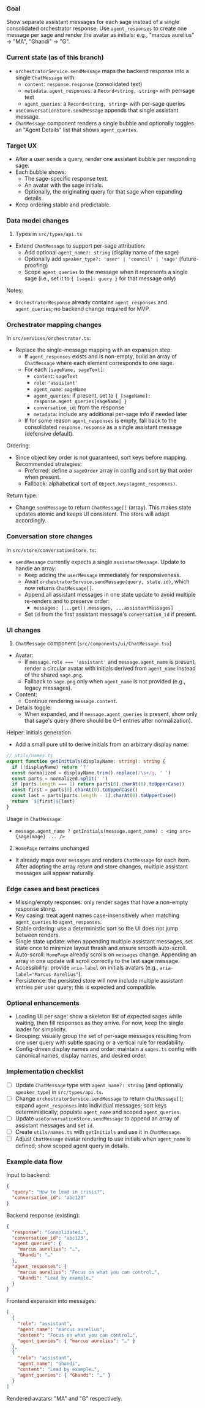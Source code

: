 ### Goal

Show separate assistant messages for each sage instead of a single consolidated orchestrator response. Use `agent_responses` to create one message per sage and render the avatar as initials: e.g., "marcus aurelius" → "MA", "Ghandi" → "G".

### Current state (as of this branch)

- `orchestratorService.sendMessage` maps the backend response into a single `ChatMessage` with:
  - `content`: `response.response` (consolidated text)
  - `metadata.agent_responses`: a `Record<string, string>` with per-sage text
  - `agent_queries`: a `Record<string, string>` with per-sage queries
- `useConversationStore.sendMessage` appends that single assistant message.
- `ChatMessage` component renders a single bubble and optionally toggles an "Agent Details" list that shows `agent_queries`.

### Target UX

- After a user sends a query, render one assistant bubble per responding sage.
- Each bubble shows:
  - The sage-specific response text.
  - An avatar with the sage initials.
  - Optionally, the originating query for that sage when expanding details.
- Keep ordering stable and predictable.

### Data model changes

1. Types in `src/types/api.ts`

- Extend `ChatMessage` to support per-sage attribution:
  - Add optional `agent_name?: string` (display name of the sage)
  - Optionally add `speaker_type?: 'user' | 'council' | 'sage'` (future-proofing)
  - Scope `agent_queries` to the message when it represents a single sage (i.e., set it to `{ [sage]: query }` for that message only)

Notes:

- `OrchestratorResponse` already contains `agent_responses` and `agent_queries`; no backend change required for MVP.

### Orchestrator mapping changes

In `src/services/orchestrator.ts`:

- Replace the single-message mapping with an expansion step:
  - If `agent_responses` exists and is non-empty, build an array of `ChatMessage` where each element corresponds to one sage.
  - For each `[sageName, sageText]`:
    - `content`: `sageText`
    - `role`: `'assistant'`
    - `agent_name`: `sageName`
    - `agent_queries`: if present, set to `{ [sageName]: response.agent_queries[sageName] }`
    - `conversation_id`: from the response
    - `metadata`: include any additional per-sage info if needed later
  - If for some reason `agent_responses` is empty, fall back to the consolidated `response.response` as a single assistant message (defensive default).

Ordering:

- Since object key order is not guaranteed, sort keys before mapping. Recommended strategies:
  - Preferred: define a `sageOrder` array in config and sort by that order when present.
  - Fallback: alphabetical sort of `Object.keys(agent_responses)`.

Return type:

- Change `sendMessage` to return `ChatMessage[]` (array). This makes state updates atomic and keeps UI consistent. The store will adapt accordingly.

### Conversation store changes

In `src/store/conversationStore.ts`:

- `sendMessage` currently expects a single `assistantMessage`. Update to handle an array:
  - Keep adding the `userMessage` immediately for responsiveness.
  - Await `orchestratorService.sendMessage(query, state.id)`, which now returns `ChatMessage[]`.
  - Append all assistant messages in one state update to avoid multiple re-renders and to preserve order:
    - `messages: [...get().messages, ...assistantMessages]`
  - Set `id` from the first assistant message's `conversation_id` if present.

### UI changes

1. `ChatMessage` component (`src/components/ui/ChatMessage.tsx`)

- Avatar:
  - If `message.role === 'assistant'` and `message.agent_name` is present, render a circular avatar with initials derived from `agent_name` instead of the shared `sage.png`.
  - Fallback to `sage.png` only when `agent_name` is not provided (e.g., legacy messages).
- Content:
  - Continue rendering `message.content`.
- Details toggle:
  - When expanded, and if `message.agent_queries` is present, show only that sage's query (there should be 0–1 entries after normalization).

Helper: initials generation

- Add a small pure util to derive initials from an arbitrary display name:

```ts
// utils/names.ts
export function getInitials(displayName: string): string {
  if (!displayName) return '?'
  const normalized = displayName.trim().replace(/\s+/g, ' ')
  const parts = normalized.split(' ')
  if (parts.length === 1) return parts[0].charAt(0).toUpperCase()
  const first = parts[0].charAt(0).toUpperCase()
  const last = parts[parts.length - 1].charAt(0).toUpperCase()
  return `${first}${last}`
}
```

Usage in `ChatMessage`:

- `message.agent_name ? getInitials(message.agent_name) : <img src={sageImage} ... />`

2. `HomePage` remains unchanged

- It already maps over `messages` and renders `ChatMessage` for each item. After adopting the array return and store changes, multiple assistant messages will appear naturally.

### Edge cases and best practices

- Missing/empty responses: only render sages that have a non-empty response string.
- Key casing: treat agent names case-insensitively when matching `agent_queries` to `agent_responses`.
- Stable ordering: use a deterministic sort so the UI does not jump between renders.
- Single state update: when appending multiple assistant messages, set state once to minimize layout thrash and ensure smooth auto-scroll.
- Auto-scroll: `HomePage` already scrolls on `messages` change. Appending an array in one update will scroll correctly to the last sage message.
- Accessibility: provide `aria-label` on initials avatars (e.g., `aria-label="Marcus Aurelius"`).
- Persistence: the persisted store will now include multiple assistant entries per user query; this is expected and compatible.

### Optional enhancements

- Loading UI per sage: show a skeleton list of expected sages while waiting, then fill responses as they arrive. For now, keep the single loader for simplicity.
- Grouping: visually group the set of per-sage messages resulting from one user query with subtle spacing or a vertical rule for readability.
- Config-driven display names and order: maintain a `sages.ts` config with canonical names, display names, and desired order.

### Implementation checklist

- [ ] Update `ChatMessage` type with `agent_name?: string` (and optionally `speaker_type`) in `src/types/api.ts`.
- [ ] Change `orchestratorService.sendMessage` to return `ChatMessage[]`; expand `agent_responses` into individual messages; sort keys deterministically; populate `agent_name` and scoped `agent_queries`.
- [ ] Update `useConversationStore.sendMessage` to append an array of assistant messages and set `id`.
- [ ] Create `utils/names.ts` with `getInitials` and use it in `ChatMessage`.
- [ ] Adjust `ChatMessage` avatar rendering to use initials when `agent_name` is defined; show scoped agent query in details.

### Example data flow

Input to backend:

```json
{
  "query": "How to lead in crisis?",
  "conversation_id": "abc123"
}
```

Backend response (existing):

```json
{
  "response": "Consolidated…",
  "conversation_id": "abc123",
  "agent_queries": {
    "marcus aurelius": "…",
    "Ghandi": "…"
  },
  "agent_responses": {
    "marcus aurelius": "Focus on what you can control…",
    "Ghandi": "Lead by example…"
  }
}
```

Frontend expansion into messages:

```json
[
  {
    "role": "assistant",
    "agent_name": "marcus aurelius",
    "content": "Focus on what you can control…",
    "agent_queries": { "marcus aurelius": "…" }
  },
  {
    "role": "assistant",
    "agent_name": "Ghandi",
    "content": "Lead by example…",
    "agent_queries": { "Ghandi": "…" }
  }
]
```

Rendered avatars: "MA" and "G" respectively.
